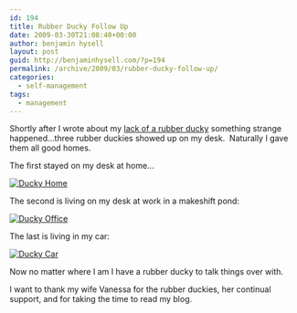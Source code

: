 ```yaml
---
id: 194
title: Rubber Ducky Follow Up
date: 2009-03-30T21:08:40+00:00
author: benjamin hysell
layout: post
guid: http://benjaminhysell.com/?p=194
permalink: /archive/2009/03/rubber-ducky-follow-up/
categories:
  - self-management
tags:
  - management
---
```

Shortly after I wrote about my <a href="http://benjaminhysell.com/archive/2009/03/rubber-ducky/" target="_blank">lack of a rubber ducky</a> something strange happened...three rubber duckies showed up on my desk.  Naturally I gave them all good homes.

The first stayed on my desk at home...

<a href="http://benjaminhysell.com/wp-content/uploads/2009/03/photo-3.jpg"><img class="alignnone  wp-image-196" title="Ducky Home" alt="Ducky Home" src="http://benjaminhysell.com/wp-content/uploads/2013/01/photo-3-225x300.jpg" /></a>

The second is living on my desk at work in a makeshift pond:

<a href="http://benjaminhysell.com/wp-content/uploads/2009/03/photo-2.jpg"><img class="alignnone  wp-image-195" title="Ducky Office" alt="Ducky Office" src="http://benjaminhysell.com/wp-content/uploads/2013/01/photo-2-225x300.jpg" /></a>

The last is living in my car:

<a href="http://benjaminhysell.com/wp-content/uploads/2009/03/photo.jpg"><img class="alignnone  wp-image-197" title="Ducky Car" alt="Ducky Car" src="http://benjaminhysell.com/wp-content/uploads/2013/01/photo-225x300.jpg" /></a>

Now no matter where I am I have a rubber ducky to talk things over with.

I want to thank my wife Vanessa for the rubber duckies, her continual support, and for taking the time to read my blog.